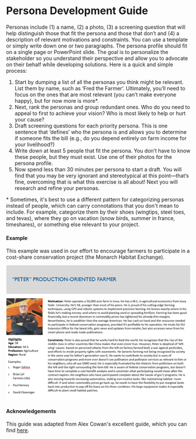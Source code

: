 # Persona Development Guide

Personas include (1) a name, (2) a photo, (3) a screening question that will help distinguish those that fit the persona and those that don’t and (4) a description of relevant motivations and constraints. You can use a template or simply write down one or two paragraphs. The persona profile should fit on a single page or PowerPoint slide. The goal is to personalize the stakeholder so you understand their perspective and allow you to advocate on their behalf while developing solutions. Here is a quick and simple process:

1. Start by dumping a list of all the personas you think might be relevant. List them by name, such as ‘Fred the Farmer’. Ultimately, you’ll need to focus on the ones that are most relevant (you can’t make everyone happy), but for now more is more*.
2. Next, rank the personas and group redundant ones. Who do you need to appeal to first to achieve your vision? Who is most likely to help or hurt your cause?
3. Draft screening questions for each priority persona. This is one sentence that ‘defines’ who the persona is and allows you to determine if someone fits the bill (e.g., do you depend entirely on farm income for your livelihood?)
4. Write down at least 5 people that fit the persona. You don’t have to know these people, but they must exist. Use one of their photos for the persona profile.
5. Now spend less than 30 minutes per persona to start a draft. You will find that you may be very ignorant and stereotypical at this point—that’s fine, overcoming that is what this exercise is all about! Next you will research and refine your personas.

\* Sometimes, it's best to use a different pattern for categorizing personas instead of people, which can carry connotations that you don't mean to include. For example, categorize them by their shoes (wingtips, steel toes, and tevas), where they go on vacation (snow birds, summer in france, timeshares), or something else relevant to your project.

#### Example

This example was used in our effort to encourage farmers to participate in a cost-share conservation project (the Monarch Habitat Exchange).

![example-persona](assets/example-persona.png)

#### Acknowledgements

This guide was adapted from Alex Cowan's excellent guide, which you can find [here]( https://www.alexandercowan.com/tutorial-personas-problem-scenarios-user-stories/ ).

